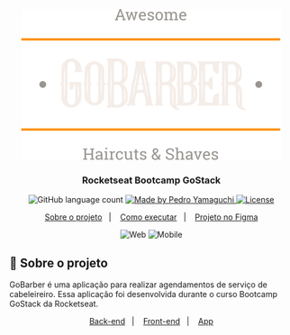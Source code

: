 <p align="center">
  <img alt="GoBarber Logo" src="./frontend/src/assets/logo.svg">
</p>

<h3 align="center">
  Rocketseat Bootcamp GoStack
</h3>

<p align="center">
  <img alt="GitHub language count" src="https://img.shields.io/github/languages/count/hiroyamaguch/GoBarber?color=04D361">

  <a href="https://pedroyamaguchi.dev/">
    <img alt="Made by Pedro Yamaguchi" src="https://img.shields.io/badge/made%20by-Pedro%20Yamaguchi-04D361">
  </a>
  
  <a href="./LICENSE">
    <img alt="License" src="https://img.shields.io/badge/license-MIT-04D361">
  </a>  
</p>

<p align="center">
  <a href="#memo-sobre-o-projeto">Sobre o projeto</a>&nbsp;&nbsp;&nbsp;|&nbsp;&nbsp;&nbsp;
  <a href="#rocket-como-executar-o-projeto">Como executar</a>&nbsp;&nbsp;&nbsp;|&nbsp;&nbsp;&nbsp;
  <a href="https://www.figma.com/file/BXCihtXXh9p37lGsENV614/GoBarber?node-id=57%3A515">Projeto no Figma</a>
</p>

<p align="center">
  <img alt="Web" src="#">
  <img alt="Mobile" src="#">
</p>

## :memo: Sobre o projeto
GoBarber é uma aplicação para realizar agendamentos de serviço de cabeleireiro. Essa aplicação foi desenvolvida durante o curso Bootcamp GoStack da Rocketseat.


<p align="center">
  <a href="./backend">Back-end</a>&nbsp;&nbsp;&nbsp;|&nbsp;&nbsp;&nbsp;
  <a href="./frontend">Front-end</a>&nbsp;&nbsp;&nbsp;|&nbsp;&nbsp;&nbsp;
  <a href="./appgobarber">App</a>
</p>
